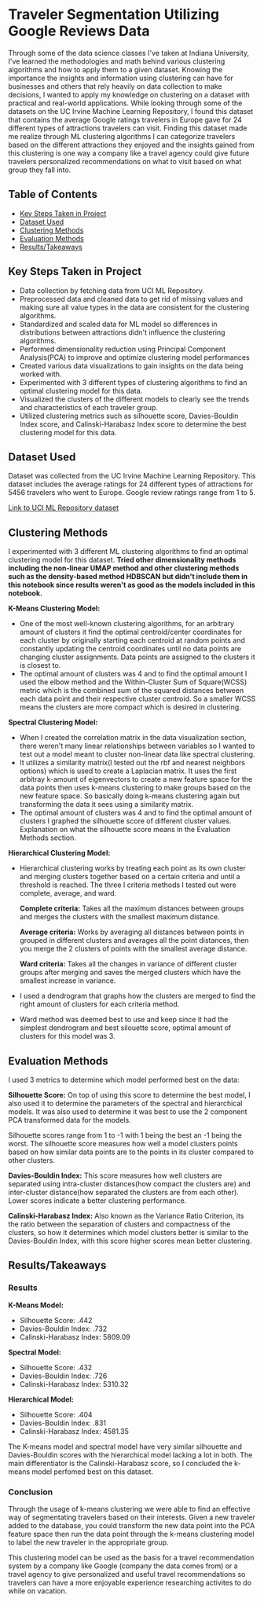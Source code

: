 # Traveler Segmentation Utilizing Google Reviews Data
Through some of the data science classes I've taken at Indiana University, I've learned the methodologies and math behind various clustering algorithms and how to apply them to a given dataset. Knowing the importance the insights and information using clustering can have for businesses and others that rely heavily on data collection to make decisions, I wanted to apply my knowledge on clustering on a dataset with practical and real-world applications. While looking through some of the datasets on the UC Irvine Machine Learning Repository, I found this dataset that contains the average Google ratings travelers in Europe gave for 24 different types of attractions travelers can visit. Finding this dataset made me realize through ML clustering algorithms I can categorize travelers based on the different attractions they enjoyed and the insights gained from this clustering is one way a company like a travel agency could give future travelers personalized recommendations on what to visit based on what group they fall into.

## Table of Contents
- [Key Steps Taken in Project](#Key-Steps-Taken-in-Project)
- [Dataset Used](#Dataset-Used)
- [Clustering Methods](#Clustering-Methods)
- [Evaluation Methods](#Evaluation-Methods)
- [Results/Takeaways](#Results/Takeaways)

## Key Steps Taken in Project
- Data collection by fetching data from UCI ML Repository.
- Preprocessed data and cleaned data to get rid of missing values and making sure all value types in the data are consistent for the clustering algorithms.
- Standardized and scaled data for ML model so differences in distributions between attractions didn't influence the clustering algorithms.
- Performed dimensionality reduction using Principal Component Analysis(PCA) to improve and optimize clustering model performances
- Created various data visualizations to gain insights on the data being worked with.
- Experimented with 3 different types of clustering algorithms to find an optimal clustering model for this data.
- Visualized the clusters of the different models to clearly see the trends and characteristics of each traveler group.
- Utilized clustering metrics such as silhouette score, Davies-Bouldin Index score, and Calinski-Harabasz Index score to determine the best clustering model for this data.

## Dataset Used
Dataset was collected from the UC Irvine Machine Learning Repository. This dataset includes the average ratings for 24 different types of attractions for 5456 travelers who went to Europe. Google review ratings range from 1 to 5.

 [Link to UCI ML Repository dataset](https://archive.ics.uci.edu/dataset/485/tarvel+review+ratings)


## Clustering Methods
I experimented with 3 different ML clustering algorithms to find an optimal clustering model for this dataset. 
**Tried other dimensionality methods including the non-linear UMAP method and other clustering methods such as the density-based method HDBSCAN but didn't include them in this notebook since results weren't as good as the models included in this notebook.**

**K-Means Clustering Model:**
- One of the most well-known clustering algorithms, for an arbitrary amount of clusters it find the optimal centroid/center coordinates for each cluster by originally starting each centroid at random points and constantly updating the centroid coordinates until no data points are changing cluster assignments. Data points are assigned to the clusters it is closest to.
- The optimal amount of clusters was 4 and to find the optimal amount I used the elbow method and the Within-Cluster Sum of Square(WCSS) metric which is the combined sum of the squared distances between each data point and their respective cluster centroid. So a smaller WCSS means the clusters are more compact which is desired in clustering.

**Spectral Clustering Model:**
- When I created the correlation matrix in the data visualization section, there weren't many linear relationships between variables so I wanted to test out a model meant to cluster non-linear data like spectral clustering.
- It utilizes a similarity matrix(I tested out the rbf and nearest neighbors options) which is used to create a Laplacian matrix. It uses the first arbitray k-amount of eigenvectors to create a new feature space for the data points then uses k-means clustering to make groups based on the new feature space. So basically doing k-means clustering again but transforming the data it sees using a similarity matrix.
- The optimal amount of clusters was 4 and to find the optimal amount of clusters I graphed the silhouette score of different cluster values. Explanation on what the silhouette score means in the Evaluation Methods section.

**Hierarchical Clustering Model:**
- Hierarchical clustering works by treating each point as its own cluster and merging clusters together based on a certain criteria and until a threshold is reached. The three I criteria methods I tested out were complete, average, and ward.
 
  **Complete criteria:** Takes all the maximum distances between groups and merges the clusters with the smallest maximum distance.

  **Average criteria:** Works by averaging all distances between points in grouped in different clusters and averages all the point distances, then you merge the 2 clusters of points with the smallest average distance. 

  **Ward criteria:** Takes all the changes in variance of different cluster groups after merging and saves the merged clusters which have the smallest increase in variance.

- I used a dendrogram that graphs how the clusters are merged to find the right amount of clusters for each criteria method.
- Ward method was deemed best to use and keep since it had the simplest dendrogram and best silouette score, optimal amount of clusters for this model was 3.

## Evaluation Methods
I used 3 metrics to determine which model performed best on the data:

**Silhouette Score:**
On top of using this score to determine the best model, I also used it to determine the parameters of the spectral and hierarchical models. It was also used to determine it was best to use the 2 component PCA transformed data for the models.

Silhouette scores range from 1 to -1 with 1 being the best an -1 being the worst. The silhouette score measures how well a model clusters points based on how similar data points are to the points in its cluster compared to other clusters.

**Davies-Bouldin Index:**
This score measures how well clusters are separated using intra-cluster distances(how compact the clusters are) and inter-cluster distance(how separated the clusters are from each other). Lower scores indicate a better clustering performance.

**Calinski-Harabasz Index:**
Also known as the Variance Ratio Criterion, its the ratio between the separation of clusters and compactness of the clusters, so how it determines which model clusters better is similar to the Davies-Bouldin Index, with this score higher scores mean better clustering.

## Results/Takeaways
### Results
**K-Means Model:**
- Silhouette Score: .442
- Davies-Bouldin Index: .732
- Calinski-Harabasz Index: 5809.09

**Spectral Model:**
- Silhouette Score: .432
- Davies-Bouldin Index: .726
- Calinski-Harabasz Index: 5310.32

**Hierarchical Model:**
- Silhouette Score: .404
- Davies-Bouldin Index: .831
- Calinski-Harabasz Index: 4581.35

The K-means model and spectral model have very similar silhouette and Davies-Bouldin scores with the hierarchical model lacking a lot in both. The main differentiator is the Calinski-Harabasz score, so I concluded the k-means model perfomed best on this dataset.
### Conclusion

Through the usage of k-means clustering we were able to find an effective way of segmentating travelers based on their interests. Given a new traveler added to the database, you could transform the new data point into the PCA feature space then run the data point through the k-means clustering model to label the new traveler in the appropriate group. 

This clustering model can be used as the basis for a travel recommendation system by a company like Google (company the data comes from) or a travel agency to give personalized and useful travel recommendations so travelers can have a more enjoyable experience researching activites to do while on vacation.


